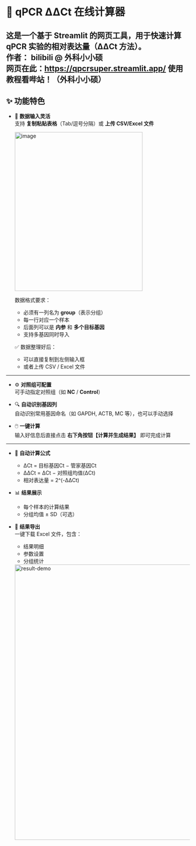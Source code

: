 # 🧪 qPCR ΔΔCt 在线计算器

这是一个基于 **Streamlit** 的网页工具，用于快速计算 qPCR 实验的相对表达量（ΔΔCt 方法）。  
**作者：** bilibili @ 外科小小硕  
网页在此：https://qpcrsuper.streamlit.app/
使用教程看哔站！（外科小小硕）
---

## ✨ 功能特色

- 🎯 **数据输入灵活**  
  支持 **复制粘贴表格**（Tab/逗号分隔）或 **上传 CSV/Excel 文件**  

  <img width="350" height="434" alt="image" src="https://github.com/user-attachments/assets/baa7e51e-49e4-410f-93fe-b149d24323a5" />

  数据格式要求：  
  - 必须有一列名为 **group**（表示分组）  
  - 每一行对应一个样本  
  - 后面列可以是 **内参** 和 **多个目标基因**  
  - 支持多基因同时导入  

  ✅ 数据整理好后：  
  - 可以直接复制到左侧输入框  
  - 或者上传 CSV / Excel 文件  

---

- ⚙️ **对照组可配置**  
  可手动指定对照组（如 **NC** / **Control**）  

- 🔍 **自动识别基因列**  
  自动识别常用基因命名（如 GAPDH, ACTB, MC 等），也可以手动选择  

- 🖱️ **一键计算**  
  输入好信息后直接点击 **右下角按钮【计算并生成结果】** 即可完成计算  

---

- 🧮 **自动计算公式**  
  - ΔCt = 目标基因Ct − 管家基因Ct  
  - ΔΔCt = ΔCt − 对照组均值(ΔCt)  
  - 相对表达量 = 2^(-ΔΔCt)  

- 📊 **结果展示**  
  - 每个样本的计算结果  
  - 分组均值 ± SD（可选）  

- 💾 **结果导出**  
  一键下载 Excel 文件，包含：  
  - 结果明细  
  - 参数设置  
  - 分组统计  

  <img width="1320" height="752" alt="result-demo" src="https://github.com/user-attachments/assets/08245280-4321-4716-9ec2-874bb8ff4eae" />

